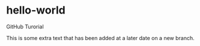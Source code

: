 hello-world
===========

GitHub Turorial

This is some extra text that has been added at a later date on a new branch.
